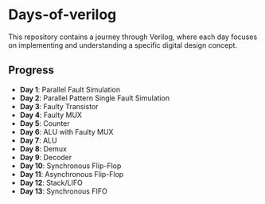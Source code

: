 # Days-of-verilog

This repository contains a journey through Verilog, where each day focuses on implementing and understanding a specific digital design concept.

## Progress

- **Day 1**: Parallel Fault Simulation  
- **Day 2**: Parallel Pattern Single Fault Simulation  
- **Day 3**: Faulty Transistor  
- **Day 4**: Faulty MUX  
- **Day 5**: Counter  
- **Day 6**: ALU with Faulty MUX  
- **Day 7**: ALU  
- **Day 8**: Demux  
- **Day 9**: Decoder  
- **Day 10**: Synchronous Flip-Flop  
- **Day 11**: Asynchronous Flip-Flop 
- **Day 12**: Stack/LIFO
- **Day 13**: Synchronous FIFO